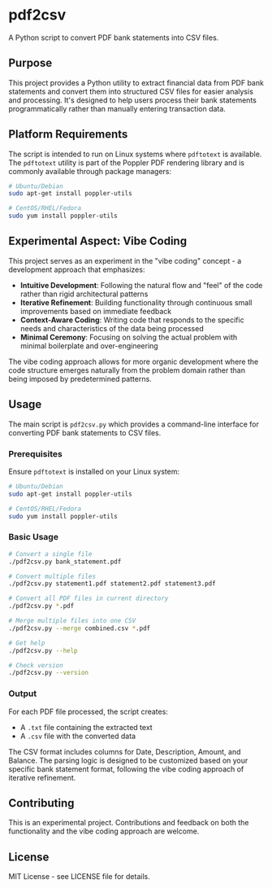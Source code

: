 # pdf2csv

A Python script to convert PDF bank statements into CSV files.

## Purpose

This project provides a Python utility to extract financial data from PDF bank statements and convert them into structured CSV files for easier analysis and processing. It's designed to help users process their bank statements programmatically rather than manually entering transaction data.

## Platform Requirements

The script is intended to run on Linux systems where `pdftotext` is available. The `pdftotext` utility is part of the Poppler PDF rendering library and is commonly available through package managers:

```bash
# Ubuntu/Debian
sudo apt-get install poppler-utils

# CentOS/RHEL/Fedora
sudo yum install poppler-utils
```

## Experimental Aspect: Vibe Coding

This project serves as an experiment in the "vibe coding" concept - a development approach that emphasizes:

- **Intuitive Development**: Following the natural flow and "feel" of the code rather than rigid architectural patterns
- **Iterative Refinement**: Building functionality through continuous small improvements based on immediate feedback
- **Context-Aware Coding**: Writing code that responds to the specific needs and characteristics of the data being processed
- **Minimal Ceremony**: Focusing on solving the actual problem with minimal boilerplate and over-engineering

The vibe coding approach allows for more organic development where the code structure emerges naturally from the problem domain rather than being imposed by predetermined patterns.

## Usage

The main script is `pdf2csv.py` which provides a command-line interface for converting PDF bank statements to CSV files.

### Prerequisites

Ensure `pdftotext` is installed on your Linux system:
```bash
# Ubuntu/Debian
sudo apt-get install poppler-utils

# CentOS/RHEL/Fedora
sudo yum install poppler-utils
```

### Basic Usage

```bash
# Convert a single file
./pdf2csv.py bank_statement.pdf

# Convert multiple files
./pdf2csv.py statement1.pdf statement2.pdf statement3.pdf

# Convert all PDF files in current directory
./pdf2csv.py *.pdf

# Merge multiple files into one CSV
./pdf2csv.py --merge combined.csv *.pdf

# Get help
./pdf2csv.py --help

# Check version
./pdf2csv.py --version
```

### Output

For each PDF file processed, the script creates:
- A `.txt` file containing the extracted text
- A `.csv` file with the converted data

The CSV format includes columns for Date, Description, Amount, and Balance. The parsing logic is designed to be customized based on your specific bank statement format, following the vibe coding approach of iterative refinement.

## Contributing

This is an experimental project. Contributions and feedback on both the functionality and the vibe coding approach are welcome.

## License

MIT License - see LICENSE file for details.
